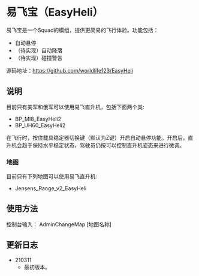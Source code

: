 # 易飞宝（EasyHeli）
易飞宝是一个Squad的模组，提供更简易的飞行体验。功能包括：

- 自动悬停
- （待实现）自动降落
- （待实现）碰撞警告

源码地址：https://github.com/worldlife123/EasyHeli

## 说明

目前只有美军和俄军可以使用易飞直升机，包括下面两个类:

- BP_MI8_EasyHeli2
- BP_UH60_EasyHeli2

在飞行时，按住载具稳定器切换键（默认为Z键）开启自动悬停功能。开启后，直升机会趋于保持水平稳定状态，驾驶员仍按可以控制直升机姿态来进行微调。

### 地图
目前只有下列地图可以使用易飞直升机:

- Jensens_Range_v2_EasyHeli

## 使用方法
控制台输入：
AdminChangeMap [地图名称] 

## 更新日志
- 210311
    - 最初版本。

